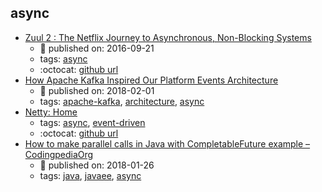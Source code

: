 async 
---
* [Zuul 2 : The Netflix Journey to Asynchronous, Non-Blocking Systems](https://medium.com/netflix-techblog/zuul-2-the-netflix-journey-to-asynchronous-non-blocking-systems-45947377fb5c)
    * :calendar: published on: 2016-09-21
    * tags: [async](../tags/async.md)
    * :octocat: [github url](https://github.com/netflix/zuul/)
* [How Apache Kafka Inspired Our Platform Events Architecture](https://engineering.salesforce.com/how-apache-kafka-inspired-our-platform-events-architecture-2f351fe4cf63)
    * :calendar: published on: 2018-02-01
    * tags: [apache-kafka](../tags/apache-kafka.md), [architecture](../tags/architecture.md), [async](../tags/async.md)
* [Netty: Home](https://netty.io/)
    * tags: [async](../tags/async.md), [event-driven](../tags/event-driven.md)
    * :octocat: [github url](https://github.com/netty/netty)
* [How to make parallel calls in Java with CompletableFuture example – CodingpediaOrg](http://www.codingpedia.org/ama/how-to-make-parallel-calls-in-java-with-completablefuture-example)
    * :calendar: published on: 2018-01-26
    * tags: [java](../tags/java.md), [javaee](../tags/javaee.md), [async](../tags/async.md)
